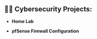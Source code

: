 

<h2>👨‍💻 Cybersecurity Projects:</h2>

- <b>Home Lab </b>

- <b>pfSense Firewall Configuration</b>
  
















